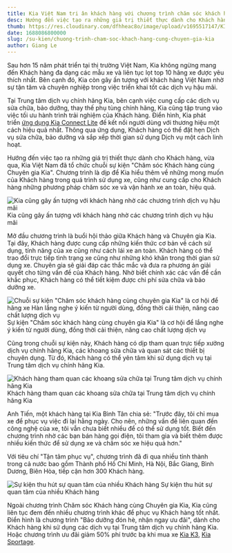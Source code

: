 ```yaml
---
title: Kia Việt Nam tri ân khách hàng với chương trình chăm sóc khách hàng cùng chuyên gia KIA
desc: Hướng đến việc tạo ra những giá trị thiết thực dành cho Khách hàng, vừa qua, Kia Việt Nam đã tổ chức chuỗi sự kiện “Chăm sóc Khách hàng cùng Chuyên gia Kia”. Chương trình là dịp để Kia hiểu thêm về những mong muốn của Khách hàng trong quá trình sử dụng xe.
thumb: https://res.cloudinary.com/dfhheac8o/image/upload/v1695517147/KIA/KIA%20Posts/kia-cham-soc-khach-hang-cung-chuyen-gia-thum_mfo0am.jpg
date: 1688086800000
slug: /su-kien/chuong-trinh-cham-soc-khach-hang-cung-chuyen-gia-kia
author: Giang Le
---
```


Sau hơn 15 năm phát triển tại thị trường Việt Nam, Kia không ngừng mang đến Khách hàng đa dạng các mẫu xe và liên tục lọt top 10 hãng xe được yêu thích nhất. Bên cạnh đó, Kia còn gây ấn tượng với khách hàng Việt Nam nhờ sự tận tâm và chuyên nghiệp trong việc triển khai tốt các dịch vụ hậu mãi.

Tại Trung tâm dịch vụ chính hãng Kia, bên cạnh việc cung cấp các dịch vụ sửa chữa, bảo dưỡng, thay thế phụ tùng chính hãng, Kia cũng tập trung vào việc tối ưu hành trình trải nghiệm của Khách hàng. Điển hình, Kia phát triển [ứng dụng Kia Connect Lite](https://kiavietnam.com.vn/kia-connect) đế kết nối người dùng với thương hiệu một cách hiệu quả nhất. Thông qua ứng dụng, Khách hàng có thể đặt hẹn Dịch vụ sửa chữa, bảo dưỡng và sắp xếp thời gian sử dụng Dịch vụ một cách linh hoạt.

Hướng đến việc tạo ra những giá trị thiết thực dành cho Khách hàng, vừa qua, Kia Việt Nam đã tổ chức chuỗi sự kiện "Chăm sóc Khách hàng cùng Chuyên gia Kia". Chương trình là dịp để Kia hiểu thêm về những mong muốn của Khách hàng trong quá trình sử dụng xe, cũng như cung cấp cho Khách hàng những phương pháp chăm sóc xe và vận hành xe an toàn, hiệu quả.

<div class="post-img-wrapper" style={{aspectRatio:1.776}}>
<Image src="https://res.cloudinary.com/dfhheac8o/image/upload/v1695357260/KIA/KIA%20Posts/chuong-trinh-cham-soc-khach-hang-cung-chuyen-gia-cua-kia_lyimda.webp" alt="Kia cũng gây ấn tượng với khách hàng nhờ các chương trình dịch vụ hậu mãi" fill={true} />
<span class="post-img-title">Kia cũng gây ấn tượng với khách hàng nhờ các chương trình dịch vụ hậu mãi</span>
</div>

Mở đầu chương trình là buổi hội thảo giữa Khách hàng và Chuyên gia Kia. Tại đây, Khách hàng được cung cấp những kiến thức cơ bản về cách sử dụng, tính năng của xe cũng như cách lái xe an toàn. Khách hàng có thể trao đổi trực tiếp tình trạng xe cũng như những khó khăn trong thời gian sử dụng xe. Chuyên gia sẽ giải đáp các thắc mắc và đưa ra phương án giải quyết cho từng vấn đề của Khách hàng. Nhờ biết chính xác các vấn đề cần khắc phục, Khách hàng có thể tiết kiệm được chi phí sửa chữa và bảo dưỡng xe.

<div class="post-img-wrapper" style={{aspectRatio:1.776}}>
<Image src="https://res.cloudinary.com/dfhheac8o/image/upload/v1695357260/KIA/KIA%20Posts/lang-nghe-y-kien-tu-nguoi-dung-dong-thoi-cai-thien-nang-cao-chat-luong-dich-vu_xuxnt8.webp" alt='Chuỗi sự kiện "Chăm sóc khách hàng cùng chuyên gia Kia" là cơ hội để hãng xe Hàn lắng nghe ý kiến từ người dùng, đồng thời cải thiện, nâng cao chất lượng dịch vụ' fill={true} />
<span class="post-img-title">Sự kiện "Chăm sóc khách hàng cùng chuyên gia Kia" là cơ hội để lắng nghe ý kiến từ người dùng, đồng thời cải thiện, nâng cao chất lượng dịch vụ</span>
</div>

Cũng trong chuỗi sự kiện này, Khách hàng có dịp tham quan trực tiếp xưởng dịch vụ chính hãng Kia, các khoang sửa chữa và quan sát các thiết bị chuyên dụng. Từ đó, Khách hàng có thể yên tâm khi sử dụng dịch vụ tại Trung tâm dịch vụ chính hãng Kia.

<div class="post-img-wrapper" style={{aspectRatio:1.776}}>
<Image src="https://res.cloudinary.com/dfhheac8o/image/upload/v1695357264/KIA/KIA%20Posts/khach-hang-tham-quan-cac-khoang-sua-chua-tai-trung-tam-dich-vu-chinh-hang-kia_tbbdgf.webp" alt="Khách hàng tham quan các khoang sửa chữa tại Trung tâm dịch vụ chính hãng Kia" fill={true} />
<span class="post-img-title">Khách hàng tham quan các khoang sửa chữa tại Trung tâm dịch vụ chính hãng Kia</span>
</div>

Anh Tiến, một khách hàng tại Kia Bình Tân chia sẻ: "Trước đây, tôi chỉ mua xe để phục vụ việc đi lại hằng ngày. Cho nên, những vấn đề liên quan đến công nghệ của xe, tôi vẫn chưa biết nhiều để có thể sử dụng tốt. Biết đến chương trình nhờ các bạn bán hàng gọi điện, tôi tham gia và biết thêm được nhiều kiến thức để sử dụng xe và chăm sóc xe hiệu quả hơn."

Với tiêu chí "Tận tâm phục vụ", chương trình đã đi qua nhiều tỉnh thành trong cả nước bao gồm Thành phố Hồ Chí Minh, Hà Nội, Bắc Giang, Bình Dương, Biên Hòa, tiếp cận hơn 300 Khách hàng.

<div class="post-img-wrapper" style={{aspectRatio:1.776}}>
<Image src="https://res.cloudinary.com/dfhheac8o/image/upload/v1695357261/KIA/KIA%20Posts/su-kien-thu-hut-su-quan-tam-cua-nhieu-khach-hang_fgm0vq.webp" alt="Sự kiện thu hút sự quan tâm của nhiều Khách hàng" fill={true} />
<span class="post-img-title">Sự kiện thu hút sự quan tâm của nhiều Khách hàng</span>
</div>

Ngoài chương trình Chăm sóc Khách hàng cùng Chuyên gia Kia, Kia cũng liên tục đem đến nhiều chương trình khác để phục vụ Khách hàng tốt nhất. Điển hình là chương trình "Bảo dưỡng đón hè, nhận ngay ưu đãi", dành cho Khách hàng khi sử dụng các dịch vụ tại Trung tâm dịch vụ chính hãng Kia. Hoặc chương trình ưu đãi giảm 50% phí trước bạ khi mua xe [Kia K3](https://kiavietnam.com.vn/chi-tiet-san-pham/the-new-k3), [Kia Sportage](https://kiavietnam.com.vn/chi-tiet-san-pham/kia-sportage).
